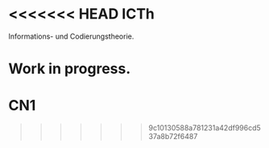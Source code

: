 <<<<<<< HEAD
ICTh
====

Informations- und Codierungstheorie.

Work in progress.
=======
CN1
===
>>>>>>> 9c10130588a781231a42df996cd537a8b72f6487

